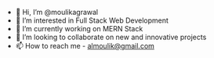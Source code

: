 - 👋 Hi, I’m @moulikagrawal
- 👀 I’m interested in Full Stack Web Development
- 🌱 I’m currently working on MERN Stack
- 💞️ I’m looking to collaborate on new and innovative projects
- 📫 How to reach me - almoulik@gmail.com

<!---
moulikagrawal/moulikagrawal is a ✨ special ✨ repository because its `README.md` (this file) appears on your GitHub profile.
You can click the Preview link to take a look at your changes.
--->
